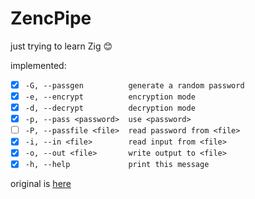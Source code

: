 # ZencPipe

just trying to learn Zig 😊

implemented:

- [x] `-G, --passgen          generate a random password`
- [x] `-e, --encrypt          encryption mode`
- [x] `-d, --decrypt          decryption mode`
- [x] `-p, --pass <password>  use <password>`
- [ ] `-P, --passfile <file>  read password from <file>`
- [x] `-i, --in <file>        read input from <file>`
- [x] `-o, --out <file>       write output to <file>`
- [x] `-h, --help             print this message`

original is [here](https://github.com/jedisct1/encpipe)
